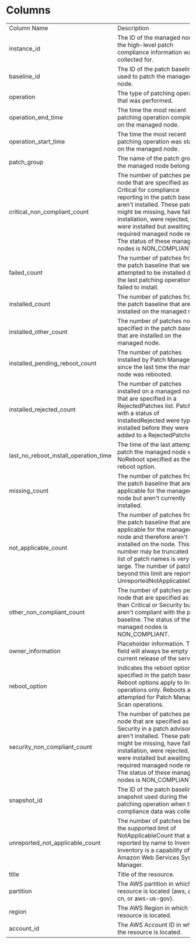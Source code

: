 # Columns  

<table>
	<tr><td>Column Name</td><td>Description</td></tr>
	<tr><td>instance_id</td><td>The ID of the managed node the high-level patch compliance information was collected for.</td></tr>
	<tr><td>baseline_id</td><td>The ID of the patch baseline used to patch the managed node.</td></tr>
	<tr><td>operation</td><td>The type of patching operation that was performed.</td></tr>
	<tr><td>operation_end_time</td><td>The time the most recent patching operation completed on the managed node.</td></tr>
	<tr><td>operation_start_time</td><td>The time the most recent patching operation was started on the managed node.</td></tr>
	<tr><td>patch_group</td><td>The name of the patch group the managed node belongs to.</td></tr>
	<tr><td>critical_non_compliant_count</td><td>The number of patches per node that are specified as Critical for compliance reporting in the patch baseline aren't installed. These patches might be missing, have failed installation, were rejected, or were installed but awaiting a required managed node reboot. The status of these managed nodes is NON_COMPLIANT.</td></tr>
	<tr><td>failed_count</td><td>The number of patches from the patch baseline that were attempted to be installed during the last patching operation, but failed to install.</td></tr>
	<tr><td>installed_count</td><td>The number of patches from the patch baseline that are installed on the managed node.</td></tr>
	<tr><td>installed_other_count</td><td>The number of patches not specified in the patch baseline that are installed on the managed node.</td></tr>
	<tr><td>installed_pending_reboot_count</td><td>The number of patches installed by Patch Manager since the last time the managed node was rebooted.</td></tr>
	<tr><td>installed_rejected_count</td><td>The number of patches installed on a managed node that are specified in a RejectedPatches list. Patches with a status of InstalledRejected were typically installed before they were added to a RejectedPatches list.</td></tr>
	<tr><td>last_no_reboot_install_operation_time</td><td>The time of the last attempt to patch the managed node with NoReboot specified as the reboot option.</td></tr>
	<tr><td>missing_count</td><td>The number of patches from the patch baseline that are applicable for the managed node but aren't currently installed.</td></tr>
	<tr><td>not_applicable_count</td><td>The number of patches from the patch baseline that aren't applicable for the managed node and therefore aren't installed on the node. This number may be truncated if the list of patch names is very large. The number of patches beyond this limit are reported in UnreportedNotApplicableCount.</td></tr>
	<tr><td>other_non_compliant_count</td><td>The number of patches per node that are specified as other than Critical or Security but aren't compliant with the patch baseline. The status of these managed nodes is NON_COMPLIANT.</td></tr>
	<tr><td>owner_information</td><td>Placeholder information. This field will always be empty in the current release of the service.</td></tr>
	<tr><td>reboot_option</td><td>Indicates the reboot option specified in the patch baseline. Reboot options apply to Install operations only. Reboots aren't attempted for Patch Manager Scan operations.</td></tr>
	<tr><td>security_non_compliant_count</td><td>The number of patches per node that are specified as Security in a patch advisory aren't installed. These patches might be missing, have failed installation, were rejected, or were installed but awaiting a required managed node reboot. The status of these managed nodes is NON_COMPLIANT.</td></tr>
	<tr><td>snapshot_id</td><td>The ID of the patch baseline snapshot used during the patching operation when this compliance data was collected.</td></tr>
	<tr><td>unreported_not_applicable_count</td><td>The number of patches beyond the supported limit of NotApplicableCount that aren't reported by name to Inventory. Inventory is a capability of Amazon Web Services Systems Manager.</td></tr>
	<tr><td>title</td><td>Title of the resource.</td></tr>
	<tr><td>partition</td><td>The AWS partition in which the resource is located (aws, aws-cn, or aws-us-gov).</td></tr>
	<tr><td>region</td><td>The AWS Region in which the resource is located.</td></tr>
	<tr><td>account_id</td><td>The AWS Account ID in which the resource is located.</td></tr>
</table>